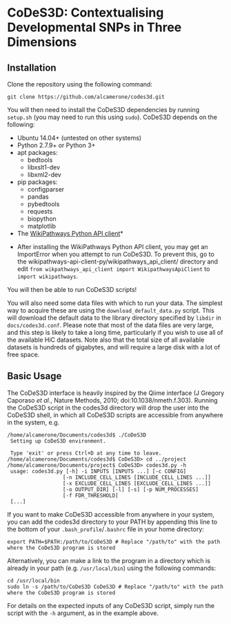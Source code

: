 # CoDeS3D: Contextualising Developmental SNPs in Three Dimensions

## Installation

Clone the repository using the following command:

```
git clone https://github.com/alcamerone/codes3d.git
```

You will then need to install the CoDeS3D dependencies by running `setup.sh` (you may need to run this using `sudo`). CoDeS3D depends on the following:
- Ubuntu 14.04+ (untested on other systems)
- Python 2.7.9+ or Python 3+
- apt packages:
  - bedtools
  - libxslt1-dev
  - libxml2-dev
- pip packages:
  - configparser
  - pandas
  - pybedtools
  - requests
  - biopython
  - matplotlib
- The [WikiPathways Python API client](https://github.com/wikipathways/wikipathways-api-client-py)*

* After installing the WikiPathways Python API client, you may get an ImportError when you attempt to run CoDeS3D. To prevent this, 
  go to the wikipathways-api-client-py/wikipathways_api_client/ directory and edit 
  `from wikpathways_api_client import WikipathwaysApiClient` to `import wikipathways`.

You will then be able to run CoDeS3D scripts!


You will also need some data files with which to run your data. The simplest way to acquire these are using the `download_default_data.py` script. This will download the default data to the library directory specified by `libdir` in `docs/codes3d.conf`. Please note that most of the data files are very large, and this step is likely to take a long time, particularly if you wish to use all of the available HiC datasets. Note also that the total size of all available datasets is hundreds of gigabytes, and will require a large disk with a lot of free space.

## Basic Usage

The CoDeS3D interface is heavily inspired by the Qiime interface (J Gregory Caporaso *et al*., Nature Methods, 2010; doi:10.1038/nmeth.f.303). Running the CoDeS3D script in the codes3d directory will drop the user into the CoDeS3D shell, in which all CoDeS3D scripts are accessible from anywhere in the system, e.g.

```
/home/alcamerone/Documents/codes3d$ ./CoDeS3D
 Setting up CoDeS3D environment.
 
 Type 'exit' or press Ctrl+D at any time to leave.
/home/alcamerone/Documents/codes3d$ CoDeS3D> cd ../project
/home/alcamerone/Documents/project$ CoDeS3D> codes3d.py -h
 usage: codes3d.py [-h] -i INPUTS [INPUTS ...] [-c CONFIG]
                  [-n INCLUDE_CELL_LINES [INCLUDE_CELL_LINES ...]]
                  [-x EXCLUDE_CELL_LINES [EXCLUDE_CELL_LINES ...]]
                  [-o OUTPUT_DIR] [-l] [-s] [-p NUM_PROCESSES]
                  [-f FDR_THRESHOLD]
 [...]
```

If you want to make CoDeS3D accessible from anywhere in your system, you can add the codes3d directory to your PATH by appending this line to the bottom of your `.bash_profile`/`.bashrc` file in your home directory:

```
export PATH=$PATH:/path/to/CoDeS3D # Replace "/path/to" with the path where the CoDeS3D program is stored
```

Alternatively, you can make a link to the program in a directory which is already in your path (e.g. `/usr/local/bin`) using the following commands:

```
cd /usr/local/bin
sudo ln -s /path/to/CoDeS3D CoDeS3D # Replace "/path/to" with the path where the CoDeS3D program is stored
```

For details on the expected inputs of any CoDeS3D script, simply run the script with the `-h` argument, as in the example above.
